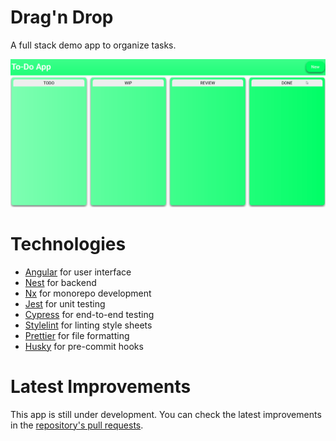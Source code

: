 # Drag'n Drop

A full stack demo app to organize tasks.

![drag-n-drop](https://github.com/gus-c-oliveira/demo-gifs/blob/master/drag-n-drop-angular.gif)

# Technologies

- [Angular](https://angular.io/) for user interface
- [Nest](https://nestjs.com/) for backend
- [Nx](https://nx.dev/angular) for monorepo development
- [Jest](https://jestjs.io/) for unit testing
- [Cypress](https://www.cypress.io/) for end-to-end testing
- [Stylelint](https://stylelint.io/) for linting style sheets
- [Prettier](https://prettier.io/) for file formatting
- [Husky](https://github.com/typicode/husky) for pre-commit hooks

# Latest Improvements

This app is still under development. You can check the latest improvements in the [repository's pull requests](https://github.com/gus-c-oliveira/drag-n-drop-angular/pulls?q=is%3Apr+is%3Aclosed).
